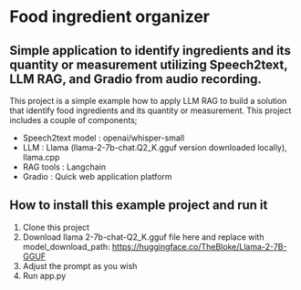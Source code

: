 # Food ingredient organizer

## Simple application to identify ingredients and its quantity or measurement utilizing Speech2text, LLM RAG, and Gradio from audio recording. 


This project is a simple example how to apply LLM RAG to build a solution that identify food ingredients and its quantity or measurement. This project includes a couple of components;



* Speech2text model : openai/whisper-small
* LLM : Llama (llama-2-7b-chat.Q2_K.gguf version downloaded locally), llama.cpp
* RAG tools : Langchain
* Gradio : Quick web application platform




## How to install this example project and run it

1. Clone this project
2. Download llama 2-7b-chat-Q2_K.gguf file here and replace with model_download_path: https://huggingface.co/TheBloke/Llama-2-7B-GGUF
3. Adjust the prompt as you wish
4. Run app.py